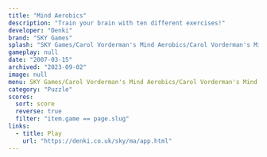 ```yaml
---
title: "Mind Aerobics"
description: "Train your brain with ten different exercises!"
developer: "Denki"
brand: "SKY Games"
splash: "SKY Games/Carol Vorderman's Mind Aerobics/Carol Vorderman's Mind Aerobics/Splash.jpg"
gameplay: null
date: "2007-03-15"
archived: "2023-09-02"
image: null
menu: SKY Games/Carol Vorderman's Mind Aerobics/Carol Vorderman's Mind Aerobics/Menu.jpg
category: "Puzzle"
scores:
  sort: score
  reverse: true
  filter: "item.game == page.slug"
links:
  - title: Play
    url: "https://denki.co.uk/sky/ma/app.html"
---
```

